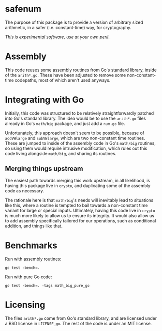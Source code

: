 # safenum

The purpose of this package is to provide a version of arbitrary sized
arithmetic, in a safer (i.e. constant-time) way, for cryptography.

*This is experimental software, use at your own peril*.

# Assembly

This code reuses some assembly routines from Go's standard library,
inside of the `arith*.go`. These have been adjusted to remove some
non-constant-time codepaths, most of which aren't used anyways.

# Integrating with Go

Initially, this code was structured to be relatively straightforwardly
patched into Go's standard library. The idea would be to use the `arith*.go`
files already in Go's `math/big` package, and just add a `num.go` file.

Unfortunately, this approach doesn't seem to be possible, because of
`addVWlarge` and `subVWlarge`, which are two non-constant time routines.
These are jumped to inside of the assembly code in Go's `math/big` routines,
so using them would require intrusive modification, which rules out
this code living alongside `math/big`, and sharing its routines.

## Merging things upstream

The easiest path towards merging this work upstream, in all likelihood,
is having this package live in `crypto`, and duplicating some of
the assembly code as necessary.

The rationale here is that `math/big`'s needs will inevitably lead to situations
like this, where a routine is tempted to bail towards a non-constant time
variant for large or special inputs. Ultimately, having this code live
in `crypto` is much more likely to allow us to ensure its integrity.
It would also allow us to add assembly specifically tailored for
our operations, such as conditional addition, and things like that.

# Benchmarks

Run with assembly routines:

```
go test -bench=.
```

Run with pure Go code:

```
go test -bench=. -tags math_big_pure_go
```

# Licensing

The files `arith*.go` come from Go's standard library, and are licensed under
a BSD license in `LICENSE_go`. The rest of the code is under an MIT license.
